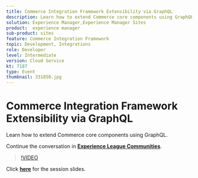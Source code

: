 ```yaml
---
title: Commerce Integration Framework Extensibility via GraphQL
description: Learn how to extend Commerce core components using GraphQL. This session was delivered as part of Adobe Developers Live Content event.
solution: Experience Manager,Experience Manager Sites
product:  experience manager
sub-product: sites
feature: Commerce Integration Framework
topic: Development, Integrations
role: Developer
level: Intermediate
version: Cloud Service
kt: 7187
type: Event
thumbnail: 331850.jpg
---
```


# Commerce Integration Framework Extensibility via GraphQL 

Learn how to extend Commerce core components using GraphQL.

Continue the conversation in **[Experience League Communities](http://adobe.ly/36Yd3v6)**.

>[!VIDEO](https://video.tv.adobe.com/v/331850/?quality=12&learn=on&hidetitle=true)

Click **[here](/help/adobe-developers-live/assets/cif-extensibility-graphql.pdf)** for the session slides.
